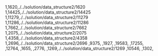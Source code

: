 1,1620,./../solution/data_structure2/1620
1,14425,./../solution/data_structure2/14425
1,11279,./../solution/data_structure2/11279
1,11286,./../solution/data_structure2/11286
1,7662,./../solution/data_structure2/7662
1,2075,./../solution/data_structure2/2075
1,4358,./../solution/data_structure2/4358
1,2696,./../solution/data_structure2/2696
,9375,
,1927,
,19583,
,17255,
,12764,
,1655,
,2776,
,1269,./../solution/data_structure2/1269
,10546,
,1302,
